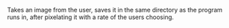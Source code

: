 Takes an image from the user, saves it in the same directory as the program runs in, after pixelating it with a rate of the users choosing.